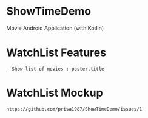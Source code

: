 # ShowTimeDemo
Movie Android Application (with Kotlin) 

# WatchList Features
	- Show list of movies : poster,title
	
# WatchList Mockup
	https://github.com/prisa1987/ShowTimeDemo/issues/1

	

